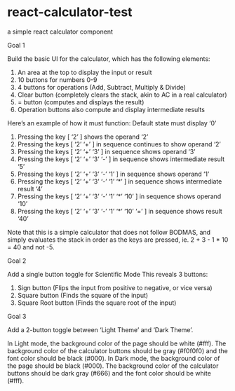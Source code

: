 # react-calculator-test
a simple react calculator component

Goal 1

Build the basic UI for the calculator, which has the following elements:
1. An area at the top to display the input or result
2. 10 buttons for numbers 0-9
3. 4 buttons for operations (Add, Subtract, Multiply & Divide)
4. Clear button (completely clears the stack, akin to AC in a real calculator)
5. = button (computes and displays the result)
6. Operation buttons also compute and display intermediate results

Here’s an example of how it must function:
Default state must display ‘0’
1. Pressing the key [ ‘2’ ] shows the operand ‘2’
2. Pressing the keys [ ‘2’ ‘+’ ] in sequence continues to show operand ‘2’
3. Pressing the keys [ ‘2’ ‘+’ ‘3’ ] in sequence shows operand ‘3’
4. Pressing the keys [ ‘2’ ‘+’ ‘3’ ‘-’ ] in sequence shows intermediate result ‘5’
5. Pressing the keys [ ‘2’ ‘+’ ‘3’ ‘-’ ‘1’ ] in sequence shows operand ‘1’
6. Pressing the keys [ ‘2’ ‘+’ ‘3’ ‘-’ ‘1’ ‘*’ ] in sequence shows intermediate result ‘4’
7. Pressing the keys [ ‘2’ ‘+’ ‘3’ ‘-’ ‘1’ ‘*’ ‘10’ ] in sequence shows operand ‘10’
8. Pressing the keys [ ‘2’ ‘+’ ‘3’ ‘-’ ‘1’ ‘*’ ‘10’ ‘=’ ] in sequence shows result ‘40’

Note that this is a simple calculator that does not follow BODMAS, and simply evaluates the stack in order as the keys are pressed, ie. 2 + 3 - 1 * 10 = 40 and not -5.


Goal 2

Add a single button toggle for Scientific Mode
This reveals 3 buttons:
1. Sign button (Flips the input from positive to negative, or vice versa)
2. Square button (Finds the square of the input)
3. Square Root button (Finds the square root of the input)

Goal 3

Add a 2-button toggle between ‘Light Theme’ and ‘Dark Theme’. 

In Light mode, the background color of the page should be white (#fff). The background color of the calculator buttons should be gray (#f0f0f0) and the font color should be black (#000).
In Dark mode, the background color of the page should be black (#000). The background color of the calculator buttons should be dark gray (#666) and the font color should be white (#fff).

